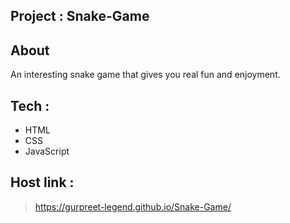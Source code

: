 ## Project : Snake-Game

## About
An interesting snake game that gives you real fun and enjoyment.

## Tech :
- HTML
- CSS
- JavaScript

## Host link :
> https://gurpreet-legend.github.io/Snake-Game/

